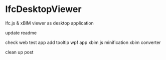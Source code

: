 # IfcDesktopViewer
Ifc.js &amp; xBIM viewer as desktop application

update readme


check web test app
 add tooltip wpf app
 xbim js minification
 xbim converter


clean up
post